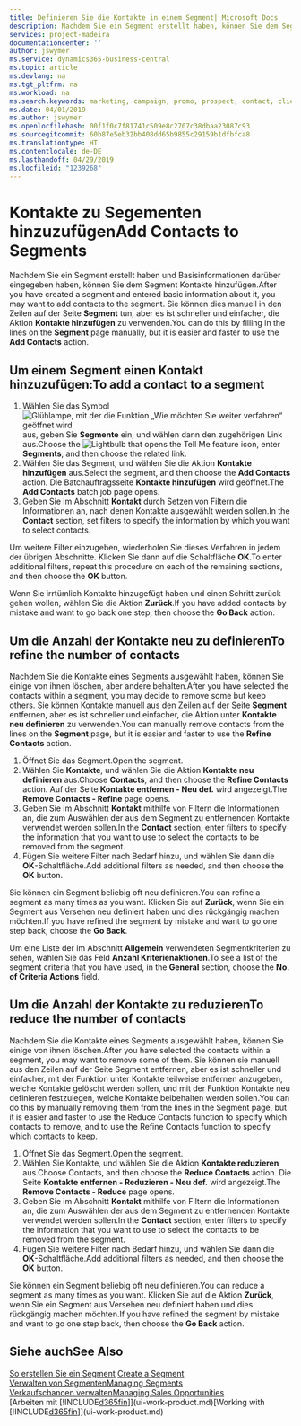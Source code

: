 ```yaml
---
title: Definieren Sie die Kontakte in einem Segment| Microsoft Docs
description: Nachdem Sie ein Segment erstellt haben, können Sie dem Segment Kontakte zum Beispiel als Teil der bestimmte Debitoren oder der Clients einer Werbekampagnezielgruppenadressierung hinzufügen.
services: project-madeira
documentationcenter: ''
author: jswymer
ms.service: dynamics365-business-central
ms.topic: article
ms.devlang: na
ms.tgt_pltfrm: na
ms.workload: na
ms.search.keywords: marketing, campaign, promo, prospect, contact, client, customer
ms.date: 04/01/2019
ms.author: jswymer
ms.openlocfilehash: 00f1f0c7f81741c509e8c2707c38dbaa23087c93
ms.sourcegitcommit: 60b87e5eb32bb408dd65b9855c29159b1dfbfca8
ms.translationtype: HT
ms.contentlocale: de-DE
ms.lasthandoff: 04/29/2019
ms.locfileid: "1239268"
---
```

# <a name="add-contacts-to-segments"></a><span data-ttu-id="60942-103">Kontakte zu Segementen hinzuzufügen</span><span class="sxs-lookup"><span data-stu-id="60942-103">Add Contacts to Segments</span></span>
<span data-ttu-id="60942-104">Nachdem Sie ein Segment erstellt haben und Basisinformationen darüber eingegeben haben, können Sie dem Segment Kontakte hinzufügen.</span><span class="sxs-lookup"><span data-stu-id="60942-104">After you have created a segment and entered basic information about it, you may want to add contacts to the segment.</span></span> <span data-ttu-id="60942-105">Sie können dies manuell in den Zeilen auf der Seite **Segment** tun, aber es ist schneller und einfacher, die Aktion **Kontakte hinzufügen** zu verwenden.</span><span class="sxs-lookup"><span data-stu-id="60942-105">You can do this by filling in the lines on the **Segment** page manually, but it is easier and faster to use the **Add Contacts** action.</span></span>

## <a name="to-add-a-contact-to-a-segment"></a><span data-ttu-id="60942-106">Um einem Segment einen Kontakt hinzuzufügen:</span><span class="sxs-lookup"><span data-stu-id="60942-106">To add a contact to a segment</span></span>
1. <span data-ttu-id="60942-107">Wählen Sie das Symbol ![Glühlampe, mit der die Funktion „Wie möchten Sie weiter verfahren“ geöffnet wird](media/ui-search/search_small.png "Wie möchten Sie weiter verfahren?") aus, geben Sie **Segmente** ein, und wählen dann den zugehörigen Link aus.</span><span class="sxs-lookup"><span data-stu-id="60942-107">Choose the ![Lightbulb that opens the Tell Me feature](media/ui-search/search_small.png "Tell me what you want to do") icon, enter **Segments**, and then choose the related link.</span></span>  
2. <span data-ttu-id="60942-108">Wählen Sie das Segment, und wählen Sie die Aktion **Kontakte hinzufügen** aus.</span><span class="sxs-lookup"><span data-stu-id="60942-108">Select the segment, and then choose the **Add Contacts** action.</span></span> <span data-ttu-id="60942-109">Die Batchauftragsseite **Kontakte hinzufügen** wird geöffnet.</span><span class="sxs-lookup"><span data-stu-id="60942-109">The **Add Contacts** batch job page opens.</span></span>
3. <span data-ttu-id="60942-110">Geben Sie im Abschnitt **Kontakt** durch Setzen von Filtern die Informationen an, nach denen Kontakte ausgewählt werden sollen.</span><span class="sxs-lookup"><span data-stu-id="60942-110">In the **Contact** section, set filters to specify the information by which you want to select contacts.</span></span>

<span data-ttu-id="60942-111">Um weitere Filter einzugeben, wiederholen Sie dieses Verfahren in jedem der übrigen Abschnitte. Klicken Sie dann auf die Schaltfläche **OK**.</span><span class="sxs-lookup"><span data-stu-id="60942-111">To enter additional filters, repeat this procedure on each of the remaining sections, and then choose the **OK** button.</span></span>

<span data-ttu-id="60942-112">Wenn Sie irrtümlich Kontakte hinzugefügt haben und einen Schritt zurück gehen wollen, wählen Sie die Aktion **Zurück**.</span><span class="sxs-lookup"><span data-stu-id="60942-112">If you have added contacts by mistake and want to go back one step, then choose the **Go Back** action.</span></span>

## <a name="to-refine-the-number-of-contacts"></a><span data-ttu-id="60942-113">Um die Anzahl der Kontakte neu zu definieren</span><span class="sxs-lookup"><span data-stu-id="60942-113">To refine the number of contacts</span></span>
<span data-ttu-id="60942-114">Nachdem Sie die Kontakte eines Segments ausgewählt haben, können Sie einige von ihnen löschen, aber andere behalten.</span><span class="sxs-lookup"><span data-stu-id="60942-114">After you have selected the contacts within a segment, you may decide to remove some but keep others.</span></span> <span data-ttu-id="60942-115">Sie können Kontakte manuell aus den Zeilen auf der Seite **Segment** entfernen, aber es ist schneller und einfacher, die Aktion unter **Kontakte neu definieren** zu verwenden.</span><span class="sxs-lookup"><span data-stu-id="60942-115">You can manually remove contacts from the lines on the **Segment** page, but it is easier and faster to use the **Refine Contacts** action.</span></span>

1. <span data-ttu-id="60942-116">Öffnet Sie das Segment.</span><span class="sxs-lookup"><span data-stu-id="60942-116">Open the segment.</span></span>
2. <span data-ttu-id="60942-117">Wählen Sie **Kontakte**, und wählen Sie die Aktion **Kontakte neu definieren** aus.</span><span class="sxs-lookup"><span data-stu-id="60942-117">Choose **Contacts**, and then choose the **Refine Contacts** action.</span></span> <span data-ttu-id="60942-118">Auf der Seite **Kontakte entfernen - Neu def.** wird angezeigt.</span><span class="sxs-lookup"><span data-stu-id="60942-118">The **Remove Contacts - Refine** page opens.</span></span>
3. <span data-ttu-id="60942-119">Geben Sie im Abschnitt **Kontakt** mithilfe von Filtern die Informationen an, die zum Auswählen der aus dem Segment zu entfernenden Kontakte verwendet werden sollen.</span><span class="sxs-lookup"><span data-stu-id="60942-119">In the **Contact** section, enter filters to specify the information that you want to use to select the contacts to be removed from the segment.</span></span>
4. <span data-ttu-id="60942-120">Fügen Sie weitere Filter nach Bedarf hinzu, und wählen Sie dann die **OK**-Schaltfläche.</span><span class="sxs-lookup"><span data-stu-id="60942-120">Add additional filters as needed, and then choose the **OK** button.</span></span>

<span data-ttu-id="60942-121">Sie können ein Segment beliebig oft neu definieren.</span><span class="sxs-lookup"><span data-stu-id="60942-121">You can refine a segment as many times as you want.</span></span> <span data-ttu-id="60942-122">Klicken Sie auf **Zurück**, wenn Sie ein Segment aus Versehen neu definiert haben und dies rückgängig machen möchten.</span><span class="sxs-lookup"><span data-stu-id="60942-122">If you have refined the segment by mistake and want to go one step back, choose the **Go Back**.</span></span>

<span data-ttu-id="60942-123">Um eine Liste der im Abschnitt **Allgemein** verwendeten Segmentkriterien zu sehen, wählen Sie das Feld **Anzahl Kriterienaktionen**.</span><span class="sxs-lookup"><span data-stu-id="60942-123">To see a list of the segment criteria that you have used, in the **General** section, choose the **No. of Criteria Actions** field.</span></span>

## <a name="to-reduce-the-number-of-contacts"></a><span data-ttu-id="60942-124">Um die Anzahl der Kontakte zu reduzieren</span><span class="sxs-lookup"><span data-stu-id="60942-124">To reduce the number of contacts</span></span>
<span data-ttu-id="60942-125">Nachdem Sie die Kontakte eines Segments ausgewählt haben, können Sie einige von ihnen löschen.</span><span class="sxs-lookup"><span data-stu-id="60942-125">After you have selected the contacts within a segment, you may want to remove some of them.</span></span> <span data-ttu-id="60942-126">Sie können sie manuell aus den Zeilen auf der Seite Segment entfernen, aber es ist schneller und einfacher, mit der Funktion unter Kontakte teilweise entfernen anzugeben, welche Kontakte gelöscht werden sollen, und mit der Funktion Kontakte neu definieren festzulegen, welche Kontakte beibehalten werden sollen.</span><span class="sxs-lookup"><span data-stu-id="60942-126">You can do this by manually removing them from the lines in the Segment page, but it is easier and faster to use the Reduce Contacts function to specify which contacts to remove, and to use the Refine Contacts function to specify which contacts to keep.</span></span>

1. <span data-ttu-id="60942-127">Öffnet Sie das Segment.</span><span class="sxs-lookup"><span data-stu-id="60942-127">Open the segment.</span></span>
2. <span data-ttu-id="60942-128">Wählen Sie Kontakte, und wählen Sie die Aktion **Kontakte reduzieren** aus.</span><span class="sxs-lookup"><span data-stu-id="60942-128">Choose Contacts, and then choose the **Reduce Contacts** action.</span></span> <span data-ttu-id="60942-129">Die Seite **Kontakte entfernen - Reduzieren - Neu def.** wird angezeigt.</span><span class="sxs-lookup"><span data-stu-id="60942-129">The **Remove Contacts - Reduce** page opens.</span></span>
3. <span data-ttu-id="60942-130">Geben Sie im Abschnitt **Kontakt** mithilfe von Filtern die Informationen an, die zum Auswählen der aus dem Segment zu entfernenden Kontakte verwendet werden sollen.</span><span class="sxs-lookup"><span data-stu-id="60942-130">In the **Contact** section, enter filters to specify the information that you want to use to select the contacts to be removed from the segment.</span></span>
4. <span data-ttu-id="60942-131">Fügen Sie weitere Filter nach Bedarf hinzu, und wählen Sie dann die **OK**-Schaltfläche.</span><span class="sxs-lookup"><span data-stu-id="60942-131">Add additional filters as needed, and then choose the **OK** button.</span></span>

<span data-ttu-id="60942-132">Sie können ein Segment beliebig oft neu definieren.</span><span class="sxs-lookup"><span data-stu-id="60942-132">You can reduce a segment as many times as you want.</span></span> <span data-ttu-id="60942-133">Klicken Sie auf die Aktion **Zurück**, wenn Sie ein Segment aus Versehen neu definiert haben und dies rückgängig machen möchten.</span><span class="sxs-lookup"><span data-stu-id="60942-133">If you have refined the segment by mistake and want to go one step back, then choose the **Go Back** action.</span></span>

## <a name="see-also"></a><span data-ttu-id="60942-134">Siehe auch</span><span class="sxs-lookup"><span data-stu-id="60942-134">See Also</span></span>
<span data-ttu-id="60942-135">[So erstellen Sie ein Segment](marketing-how-create-segment.md) </span><span class="sxs-lookup"><span data-stu-id="60942-135">[Create a Segment](marketing-how-create-segment.md) </span></span>  
[<span data-ttu-id="60942-136">Verwalten von Segmenten</span><span class="sxs-lookup"><span data-stu-id="60942-136">Managing Segments</span></span>](marketing-segments.md)  
[<span data-ttu-id="60942-137">Verkaufschancen verwalten</span><span class="sxs-lookup"><span data-stu-id="60942-137">Managing Sales Opportunities</span></span>](marketing-manage-sales-opportunities.md)  
<span data-ttu-id="60942-138">[Arbeiten mit [!INCLUDE[d365fin](includes/d365fin_md.md)]](ui-work-product.md)</span><span class="sxs-lookup"><span data-stu-id="60942-138">[Working with [!INCLUDE[d365fin](includes/d365fin_md.md)]](ui-work-product.md)</span></span>  
